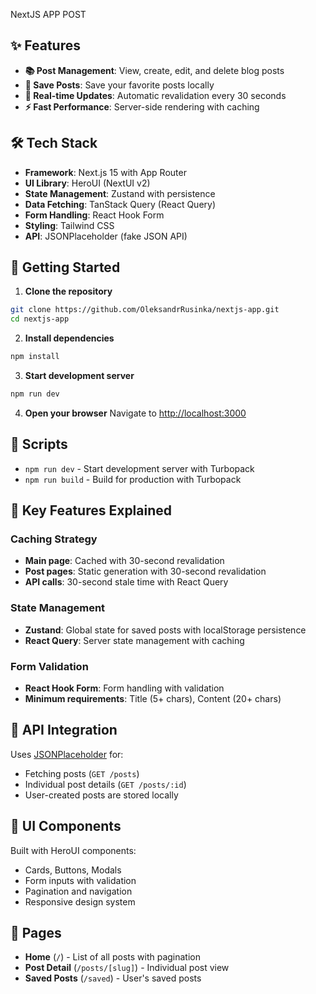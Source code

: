 NextJS APP POST

## ✨ Features
- **📚 Post Management**: View, create, edit, and delete blog posts
- **💾 Save Posts**: Save your favorite posts locally
- **🔄 Real-time Updates**: Automatic revalidation every 30 seconds
- **⚡ Fast Performance**: Server-side rendering with caching

## 🛠️ Tech Stack

- **Framework**: Next.js 15 with App Router
- **UI Library**: HeroUI (NextUI v2)
- **State Management**: Zustand with persistence
- **Data Fetching**: TanStack Query (React Query)
- **Form Handling**: React Hook Form
- **Styling**: Tailwind CSS
- **API**: JSONPlaceholder (fake JSON API)



## 🚀 Getting Started

1. **Clone the repository**

```bash
git clone https://github.com/OleksandrRusinka/nextjs-app.git
cd nextjs-app
```

2. **Install dependencies**

```bash
npm install
```

3. **Start development server**

```bash
npm run dev
```

4. **Open your browser**
   Navigate to [http://localhost:3000](http://localhost:3000)

## 📝 Scripts

- `npm run dev` - Start development server with Turbopack
- `npm run build` - Build for production with Turbopack

## 🔧 Key Features Explained

### Caching Strategy

- **Main page**: Cached with 30-second revalidation
- **Post pages**: Static generation with 30-second revalidation
- **API calls**: 30-second stale time with React Query

### State Management

- **Zustand**: Global state for saved posts with localStorage persistence
- **React Query**: Server state management with caching

### Form Validation

- **React Hook Form**: Form handling with validation
- **Minimum requirements**: Title (5+ chars), Content (20+ chars)

## 📂 API Integration

Uses [JSONPlaceholder](https://jsonplaceholder.typicode.com/) for:

- Fetching posts (`GET /posts`)
- Individual post details (`GET /posts/:id`)
- User-created posts are stored locally

## 🎨 UI Components

Built with HeroUI components:

- Cards, Buttons, Modals
- Form inputs with validation
- Pagination and navigation
- Responsive design system

## 📱 Pages

- **Home** (`/`) - List of all posts with pagination
- **Post Detail** (`/posts/[slug]`) - Individual post view
- **Saved Posts** (`/saved`) - User's saved posts


